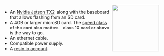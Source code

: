 <img height=150px style="float: right;padding-left: 10px;" src="/img/jetson/jetson-tx2.png">

* An [Nvidia Jetson TX2][tx2], along with the baseboard that allows flashing from an SD card. 
* A 4GB or larger microSD card. The [speed class][sdSpeed] of the card also matters - class 10 card or above is the way to go.
* An ethernet cable.
* Compatible power supply.
* A [resin.io account][link-to-signup].

[tx2]:https://developer.nvidia.com/embedded/buy/jetson-tx2
[sdSpeed]:https://en.wikipedia.org/wiki/Secure_Digital#Speed_class_rating
[link-to-signup]:dashboard.resin.io/signup
